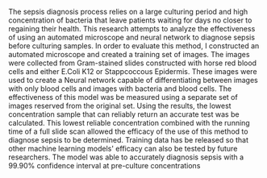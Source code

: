 The sepsis diagnosis process relies on a large culturing period and high concentration of bacteria that leave patients waiting for days no closer to regaining their health. This research attempts to analyze the effectiveness of using an automated microscope and neural network to diagnose sepsis before culturing samples. In order to evaluate this method, I constructed an automated microscope and created a training set of images. The images were collected from Gram-stained slides constructed with horse red blood cells and either E.Coli K12 or Stappcoccous Epidermis. These images were used to create a Neural network capable of differentiating between images with only blood cells and images with bacteria and blood cells. The effectiveness of this model was be measured using a separate set of images reserved from the original set. Using the results, the lowest concentration sample that can reliably return an accurate test was be calculated. This lowest reliable concentration combined with the running time of a full slide scan allowed the efficacy of the use of this method to diagnose sepsis to be determined. Training data has be released so that other machine learning models' efficacy can also be tested by future researchers. The model was able to accurately diagnosis sepsis with a 99.90% confidence interval at pre-culture concentrations
